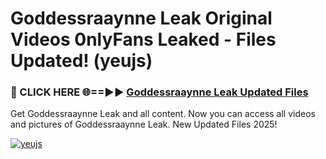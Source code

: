 # Goddessraaynne Leak Original Videos 0nlyFans Leaked - Files Updated! (yeujs)

<h3>🔴 CLICK HERE 🌐==►► <a href="https://tinyurl.com/2jnfzry5" rel="nofollow">Goddessraaynne Leak Updated Files</a></h3>

Get Goddessraaynne Leak and all content. Now you can access all videos and pictures of Goddessraaynne Leak. New Updated Files 2025!

[![yeujs](https://i.imgur.com/GyGTBgg.gif)](https://tinyurl.com/2jnfzry5)
